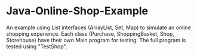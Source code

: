 # Java-Online-Shop-Example
An example using List interfaces (ArrayList, Set, Map) to simulate an online shopping experience. Each class (Purchase, ShoppingBasket, Shop, Storehouse) have their own Main program for testing. The full program is tested using "TestShop".
